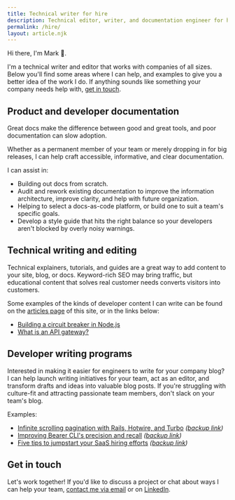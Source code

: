 ```yaml
---
title: Technical writer for hire
description: Technical editor, writer, and documentation engineer for hire.
permalink: /hire/
layout: article.njk
---
```


Hi there, I'm Mark :wave:.

I'm a technical writer and editor that works with companies of all sizes. Below you'll find some areas where I can help, and examples to give you a better idea of the work I do. If anything sounds like something your company needs help with, [get in touch](mailto:hello@markmichon.com).

## Product and developer documentation

Great docs make the difference between good and great tools, and poor documentation can slow adoption.

Whether as a permanent member of your team or merely dropping in for big releases, I can help craft accessible, informative, and clear documentation.

I can assist in:

- Building out docs from scratch.
- Audit and rework existing documentation to improve the information architecture, improve clarity, and help with future organization.
- Helping to select a docs-as-code platform, or build one to suit a team's specific goals.
- Develop a style guide that hits the right balance so your developers aren't blocked by overly noisy warnings.

## Technical writing and editing

Technical explainers, tutorials, and guides are a great way to add content to your site, blog, or docs. Keyword-rich SEO may bring traffic, but educational content that solves real customer needs converts visitors into customers.

Some examples of the kinds of developer content I can write can be found on the [articles page](/articles) of this site, or in the links below:

- [Building a circuit breaker in Node.js](https://dev.to/bearer/building-a-circuit-breaker-in-node-js-part-1-2e98)
- [What is an API gateway?](https://dev.to/bearer/what-is-an-api-gateway-42i6)

## Developer writing programs

Interested in making it easier for engineers to write for your company blog? I can help launch writing initiatives for your team, act as an editor, and transform drafts and ideas into valuable blog posts. If you're struggling with culture-fit and attracting passionate team members, don't slack on your team's blog.

Examples:

- [Infinite scrolling pagination with Rails, Hotwire, and Turbo](https://www.bearer.com/blog/infinite-scrolling-pagination-hotwire) *([backup link](https://web.archive.org/web/20230323122530/https://www.bearer.com/blog/infinite-scrolling-pagination-hotwire))*
- [Improving Bearer CLI's precision and recall](https://www.bearer.com/blog/improving-precision-and-recall) *([backup link](https://web.archive.org/web/20230804184004/https://www.bearer.com/blog/improving-precision-and-recall))*
- [Five tips to jumpstart your SaaS hiring efforts](https://www.bearer.com/blog/saas-hiring-tips) *([backup link](https://web.archive.org/web/20230323105733/https://www.bearer.com/blog/saas-hiring-tips))*

## Get in touch

Let's work together! If you'd like to discuss a project or chat about ways I can help your team, [contact me via email](mailto:hello@markmichon.com) or on [LinkedIn](https://www.linkedin.com/in/markmichon).
